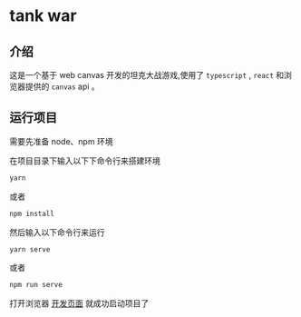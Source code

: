 # tank war

## 介绍

这是一个基于 web canvas 开发的坦克大战游戏,使用了 `typescript` , `react` 和浏览器提供的
 `canvas` api 。
 
## 运行项目

需要先准备 node、npm 环境

在项目目录下输入以下下命令行来搭建环境

```bash
yarn
```

或者

```bash
npm install
```

然后输入以下命令行来运行

```bash
yarn serve
```

或者

```bash
npm run serve
```

打开浏览器 [开发页面](http://localhost:8083) 就成功启动项目了
